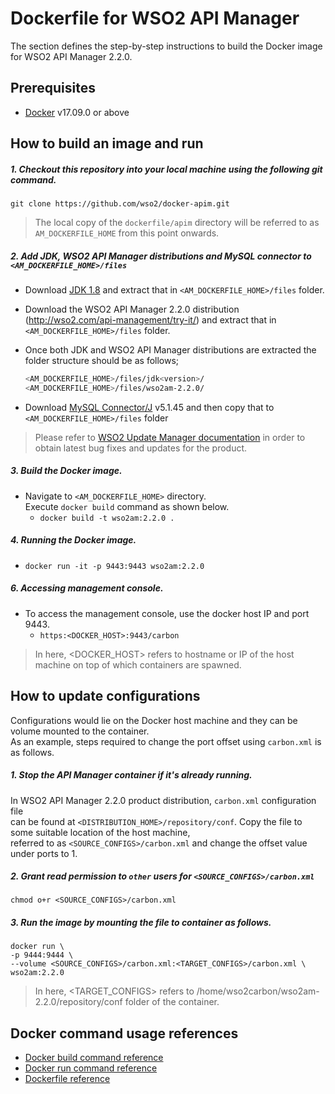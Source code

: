 # Dockerfile for WSO2 API Manager #
The section defines the step-by-step instructions to build the Docker image for WSO2 API Manager 2.2.0.

## Prerequisites

* [Docker](https://www.docker.com/get-docker) v17.09.0 or above


## How to build an image and run
##### 1. Checkout this repository into your local machine using the following git command.
```
git clone https://github.com/wso2/docker-apim.git
```

>The local copy of the `dockerfile/apim` directory will be referred to as `AM_DOCKERFILE_HOME` from this point onwards.

##### 2. Add JDK, WSO2 API Manager distributions and MySQL connector to `<AM_DOCKERFILE_HOME>/files`
- Download [JDK 1.8](http://www.oracle.com/technetwork/java/javase/downloads/jdk8-downloads-2133151.html) 
and extract that in `<AM_DOCKERFILE_HOME>/files` folder.
- Download the WSO2 API Manager 2.2.0 distribution (http://wso2.com/api-management/try-it/)
and extract that in `<AM_DOCKERFILE_HOME>/files` folder.
- Once both JDK and WSO2 API Manager distributions are extracted the folder structure should be as follows;

  ```bash
  <AM_DOCKERFILE_HOME>/files/jdk<version>/
  <AM_DOCKERFILE_HOME>/files/wso2am-2.2.0/
  ```
- Download [MySQL Connector/J](https://dev.mysql.com/downloads/connector/j/) v5.1.45 and then copy that to `<AM_DOCKERFILE_HOME>/files` folder


>Please refer to [WSO2 Update Manager documentation](https://docs.wso2.com/display/ADMIN44x/Updating+WSO2+Products)
in order to obtain latest bug fixes and updates for the product.

##### 3. Build the Docker image.
- Navigate to `<AM_DOCKERFILE_HOME>` directory. <br>
  Execute `docker build` command as shown below.
    + `docker build -t wso2am:2.2.0 .`
    
##### 4. Running the Docker image.
- `docker run -it -p 9443:9443 wso2am:2.2.0`

##### 6. Accessing management console.
- To access the management console, use the docker host IP and port 9443.
    + `https:<DOCKER_HOST>:9443/carbon`
    
>In here, <DOCKER_HOST> refers to hostname or IP of the host machine on top of which containers are spawned.


## How to update configurations
Configurations would lie on the Docker host machine and they can be volume mounted to the container. <br>
As an example, steps required to change the port offset using `carbon.xml` is as follows.

##### 1. Stop the API Manager container if it's already running.
In WSO2 API Manager 2.2.0 product distribution, `carbon.xml` configuration file <br>
can be found at `<DISTRIBUTION_HOME>/repository/conf`. Copy the file to some suitable location of the host machine, <br>
referred to as `<SOURCE_CONFIGS>/carbon.xml` and change the offset value under ports to 1.

##### 2. Grant read permission to `other` users for `<SOURCE_CONFIGS>/carbon.xml`
```
chmod o+r <SOURCE_CONFIGS>/carbon.xml
```

##### 3. Run the image by mounting the file to container as follows.
```
docker run \
-p 9444:9444 \
--volume <SOURCE_CONFIGS>/carbon.xml:<TARGET_CONFIGS>/carbon.xml \
wso2am:2.2.0
```

>In here, <TARGET_CONFIGS> refers to /home/wso2carbon/wso2am-2.2.0/repository/conf folder of the container.


## Docker command usage references

* [Docker build command reference](https://docs.docker.com/engine/reference/commandline/build/)
* [Docker run command reference](https://docs.docker.com/engine/reference/run/)
* [Dockerfile reference](https://docs.docker.com/engine/reference/builder/)
